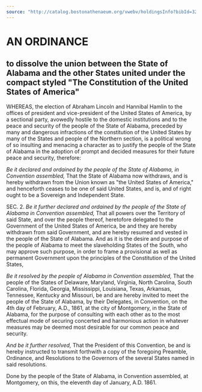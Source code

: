 ```yaml
---
source: "http://catalog.bostonathenaeum.org/vwebv/holdingsInfo?bibId=326824"
---
```


# AN ORDINANCE
## to dissolve the union between the State of Alabama and the other States united under the compact styled "The Constitution of the United States of America"

WHEREAS, the election of Abraham Lincoln and Hannibal Hamlin to the offices of president and vice-president of the United States of America, by a sectional party, avowedly hostile to the domestic institutions and to the peace and security of the people of the State of Alabama, preceded by many and dangerous infractions of the constitution of the United States by many of the States and people of the Northern section, is a political wrong of so insulting and menacing a character as to justify the people of the State of Alabama in the adoption of prompt and decided measures for their future peace and security, therefore:

_Be it declared and ordained by the people of the State of Alabama, in Convention assembled,_ That the State of Alabama now withdraws, and is hereby withdrawn from the Union known as "the United States of America," and henceforth ceases to be one of said United States, and is, and of right ought to be a Sovereign and Independent State.

SEC. 2. _Be it further declared and ordained by the people of the State of Alabama in Convention assembled,_ That all powers over the Territory of said State, and over the people thereof, heretofore delegated to the Government of the United States of America, be and they are hereby withdrawn from said Government, and are hereby resumed and vested in the people of the State of Alabama. And as it is the desire and purpose of the people of Alabama to meet the slaveholding States of the South, who may approve such purpose, in order to frame a provisional as well as permanent Government upon the principles of the Constitution of the United States,

_Be it resolved by the people of Alabama in Convention assembled,_ That the people of the States of Delaware, Maryland, Virginia, North Carolina, South Carolina, Florida, Georgia, Mississippi, Louisiana, Texas, Arkansas, Tennessee, Kentucky and Missouri, be and are hereby invited to meet the people of the State of Alabama, by their Delegates, in Convention, on the 4th day of February, A.D., 1861, at the city of Montgomery, in the State of Alabama, for the purpose of consulting with each other as to the most effectual mode of securing concerted and harmonious action in whatever measures may be deemed most desirable for our common peace and security.

_And be it further resolved,_ That the President of this Convention, be and is hereby instructed to transmit forthwith a copy of the foregoing Preamble, Ordinance, and Resolutions to the Governors of the several States named in said resolutions.

Done by the people of the State of Alabama, in Convention assembled, at Montgomery, on this, the eleventh day of January, A.D. 1861.

